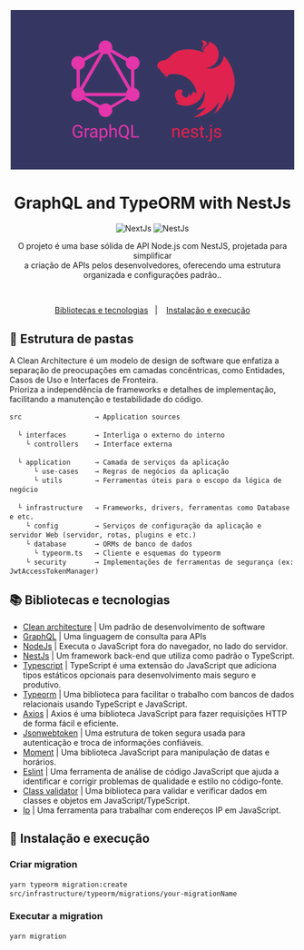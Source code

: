 <p align="center">
    <img
      alt="API Node"
      title="API Node"
      width="500"
      src="public/images/logo.png"
    />
</p>

<h1 align="center">GraphQL and TypeORM with NestJs</h1>

<p align="center">
  <img alt="NextJs" src="https://img.shields.io/badge/NodeJs-%3E%3D%2020-green?style=flat-square" />
  <img alt="NestJs" src="https://img.shields.io/badge/NestJs-%3E%3D%209-green?style=flat-square" />
</p>

<p align="center">
    O projeto é uma base sólida de API Node.js com NestJS, projetada para simplificar </br>
    a criação de APIs pelos desenvolvedores, oferecendo uma estrutura organizada e configurações padrão..
</p>

</br>

<p align="center">
  <a href="#-Bibliotecas-e-tecnologias">Bibliotecas e tecnologias</a>&nbsp;&nbsp;&nbsp;|&nbsp;&nbsp;&nbsp;
  <a href="#-Instalação-e-execução">Instalação e execução</a>
</p>

## 🩻 Estrutura de pastas
<p>
  A Clean Architecture é um modelo de design de software que enfatiza a separação de preocupações em camadas concêntricas, como Entidades, Casos de Uso e Interfaces de Fronteira. </br>
  Prioriza a independência de frameworks e detalhes de implementação, facilitando a manutenção e testabilidade do código.
</p>

    src                  → Application sources

      └ interfaces       → Interliga o externo do interno
        └ controllers    → Interface externa

      └ application      → Camada de serviços da aplicação
          └ use-cases    → Regras de negócios da aplicação
          └ utils        → Ferramentas úteis para o escopo da lógica de negócio

      └ infrastructure   → Frameworks, drivers, ferramentas como Database e etc.
        └ config         → Serviços de configuração da aplicação e servidor Web (servidor, rotas, plugins e etc.)
        └ database       → ORMs de banco de dados
          └ typeorm.ts   → Cliente e esquemas do typeorm
        └ security       → Implementações de ferramentas de segurança (ex: JwtAccessTokenManager)

## 📚 Bibliotecas e tecnologias

- [Clean architecture](https://www.google.com/search?q=o+que+%C3%A9+clean+architecture) | Um padrão de desenvolvimento de software
- [GraphQL](https://graphql.org/) | Uma linguagem de consulta para APIs
- [NodeJs](https://nodejs.org/) | Executa o JavaScript fora do navegador, no lado do servidor.
- [NestJs](https://nestjs.com/) | Um framework back-end que utiliza como padrão o TypeScript.
- [Typescript](https://www.typescriptlang.org/) | TypeScript é uma extensão do JavaScript que adiciona tipos estáticos opcionais para desenvolvimento mais seguro e produtivo.
- [Typeorm](https://typeorm.io/) | Uma biblioteca para facilitar o trabalho com bancos de dados relacionais usando TypeScript e JavaScript.
- [Axios](https://axios-http.com/ptbr/docs/intro) | Axios é uma biblioteca JavaScript para fazer requisições HTTP de forma fácil e eficiente.
- [Jsonwebtoken](https://www.npmjs.com/package/jsonwebtoken) | Uma estrutura de token segura usada para autenticação e troca de informações confiáveis.
- [Moment](https://www.npmjs.com/package/moment) | Uma biblioteca JavaScript para manipulação de datas e horários.
- [Eslint](https://eslint.org/) | Uma ferramenta de análise de código JavaScript que ajuda a identificar e corrigir problemas de qualidade e estilo no código-fonte.
- [Class validator](https://www.npmjs.com/package/class-validator) | Uma biblioteca para validar e verificar dados em classes e objetos em JavaScript/TypeScript.
- [Ip](https://www.npmjs.com/package/ip) | Uma ferramenta para trabalhar com endereços IP em JavaScript.


## 🧩 Instalação e execução

### Criar migration
    yarn typeorm migration:create src/infrastructure/typeorm/migrations/your-migrationName

### Executar a migration
    yarn migration
